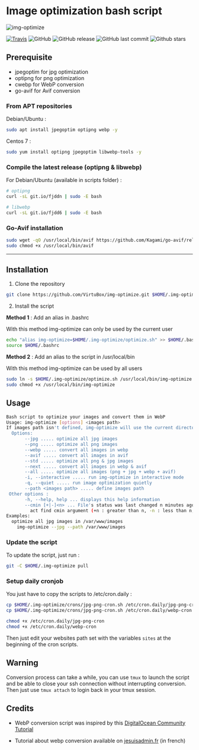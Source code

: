 # Image optimization bash script

![img-optimize](https://raw.githubusercontent.com/VirtuBox/img-optimize/master/img-optimize.png)

[![Travis](https://travis-ci.org/VirtuBox/img-optimize.svg?branch=master)](https://travis-ci.org/VirtuBox/img-optimize) ![GitHub](https://img.shields.io/github/license/VirtuBox/img-optimize.svg) ![GitHub release](https://img.shields.io/github/release/VirtuBox/img-optimize.svg) ![GitHub last commit](https://img.shields.io/github/last-commit/VirtuBox/img-optimize.svg) ![Github stars](https://img.shields.io/github/stars/VirtuBox/img-optimize.svg)

## Prerequisite

- jpegoptim for jpg optimization
- optipng for png optimization
- cwebp for WebP conversion
- go-avif for Avif conversion

### From APT repositories

Debian/Ubuntu :

```bash
sudo apt install jpegoptim optipng webp -y
```

Centos 7 :

```bash
sudo yum install optipng jpegoptim libwebp-tools -y
```

### Compile the latest release (optipng & libwebp)

For Debian/Ubuntu (available in scripts folder) :

```bash
# optipng
curl -sL git.io/fjddn | sudo -E bash

# libwebp
curl -sL git.io/fjdd6 | sudo -E bash
```

### Go-Avif installation

```bash
sudo wget -qO /usr/local/bin/avif https://github.com/Kagami/go-avif/releases/download/v0.1.0/avif-linux-x64
sudo chmod +x /usr/local/bin/avif
```

--------------------------------------------------------------------------------

## Installation

1) Clone the repository

```bash
git clone https://github.com/VirtuBox/img-optimize.git $HOME/.img-optimize
```

2) Install the script

**Method 1** : Add an alias in .bashrc

With this method img-optimize can only be used by the current user

```bash
echo "alias img-optimize=$HOME/.img-optimize/optimize.sh" >> $HOME/.bashrc
source $HOME/.bashrc
```

**Method 2** : Add an alias to the script in /usr/local/bin

With this method img-optimize can be used by all users

```bash
sudo ln -s $HOME/.img-optimize/optimize.sh /usr/local/bin/img-optimize
sudo chmod +x /usr/local/bin/img-optimize
```

## Usage

```bash
Bash script to optimize your images and convert them in WebP
Usage: img-optimize [options] <images path>
If images path isn't defined, img-optimize will use the current directory
  Options:
       --jpg ..... optimize all jpg images
       --png ..... optimize all png images
       --webp ..... convert all images in webp
       --avif ..... convert all images in avif
       --std ..... optimize all png & jpg images
       --next ..... convert all images in webp & avif
       --all ..... optimize all images (png + jpg + webp + avif)
       -i, --interactive ..... run img-optimize in interactive mode
       -q, --quiet ..... run image optimization quietly
       --path <images path> ..... define images path
 Other options :
       -h, --help, help ... displays this help information
       --cmin [+|-]<n> ... File's status was last changed n minutes ago.
         act find cmin argument (+n : greater than n, -n : less than n, n : exactly n)
Examples:
  optimize all jpg images in /var/www/images
    img-optimize --jpg --path /var/www/images
```

### Update the script

To update the script, just run :

```bash
git -C $HOME/.img-optimize pull
```

### Setup daily cronjob

You just have to copy the scripts to /etc/cron.daily :

```bash
cp $HOME/.img-optimize/crons/jpg-png-cron.sh /etc/cron.daily/jpg-png-cron
cp $HOME/.img-optimize/crons/jpg-png-cron.sh /etc/cron.daily/webp-cron

chmod +x /etc/cron.daily/jpg-png-cron
chmod +x /etc/cron.daily/webp-cron
```

Then just edit your websites path set with the variables `sites` at the beginning of the cron scripts.

## Warning

Conversion process can take a while, you can use `tmux` to launch the script and be able to close your ssh connection without interrupting conversion. Then just use `tmux attach` to login back in your tmux session.

## Credits

- WebP conversion script was inspired by this [DigitalOcean Community Tutorial](https://www.digitalocean.com/community/tutorials/how-to-create-and-serve-webp-images-to-speed-up-your-website)

- Tutorial about webp conversion available on [jesuisadmin.fr](https://jesuisadmin.fr/convertir-vos-images-en-webp-nginx/) (in french)

